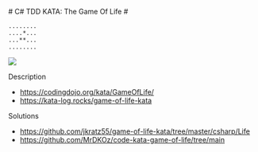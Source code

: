 # C# TDD KATA: The Game Of Life #

```
........
....*...
...**...
........
```

![](https://kata-log.rocks/images/game_of_life_graphic.jpg)

Description
- https://codingdojo.org/kata/GameOfLife/
- https://kata-log.rocks/game-of-life-kata

Solutions
- https://github.com/jkratz55/game-of-life-kata/tree/master/csharp/Life
- https://github.com/MrDKOz/code-kata-game-of-life/tree/main